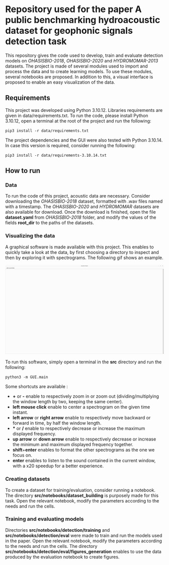 # Repository used for the paper A public benchmarking hydroacoustic dataset for geophonic signals detection task
This repository gives the code used to develop, train and evaluate detection models on *OHASISBIO-2018*, 
*OHASISBIO-2020* and *HYDROMOMAR-2013* datasets.
The project is made of several modules used to import and process the data and to create learning models. To use these
modules, several notebooks are proposed. In addition to this, a visual interface is proposed to enable an easy
visualization of the data.

## Requirements
This project was developed using Python 3.10.12. Libraries requirements are given in data/requirements.txt.
To run the code, please install Python 3.10.12, open a terminal at the root of the project and run the following:
```
pip3 install -r data/requirements.txt
```

The project dependencies and the GUI were also tested with Python 3.10.14. In case this version is required, consider running the following:
```
pip3 install -r data/requirements-3.10.14.txt
```

## How to run
### Data
To run the code of this project, acoustic data are necessary. Consider downloading the *OHASISBIO-2018* dataset, formatted
with .wav files named with a timestamp. The *OHASISBIO-2020* and *HYDROMOMAR* datasets are also available for download.
Once the download is finished, open the file **dataset.yaml** from *OHASISBIO-2018* folder, and modify the values 
of the fields **root_dir** to the paths of the datasets.

### Visualizing the data
A graphical software is made available with this project. This enables to quickly take a look at the data, by first
choosing a directory to inspect and then by exploring it with spectrograms. The following gif shows an example.

<p align="center">
  <img src="data/README/soft.gif" alt="Animated gif of the software" />
</p>

To run this software, simply open a terminal in the **src** directory and run the following:
```
python3 -m GUI.main
```

Some shortcuts are available : 
* **+** or **-** enable to respectively zoom in or zoom out (dividing/multiplying the window length by two, 
keeping the same center).
* **left mouse click** enable to center a spectrogram on the given time instant.
* **left arrow** or **right arrow** enable to respectively move backward or forward in time, by half the window length.
* <b>*</b> or **/** enable to respectively decrease or increase the maximum displayed frequency.
* **up arrow** or **down arrow** enable to respectively decrease or increase the minimum and maximum displayed 
frequency together.
* **shift**+**enter** enables to format the other spectrograms as the one we focus on.
* **enter** enables to listen to the sound contained in the current window, with a x20 speedup for a better experience.

### Creating datasets
To create a dataset for training/evaluation, consider running a notebook. The directory
**src/notebooks/dataset_building** is purposely made for this task. Open the relevant notebook, modify the parameters
according to the needs and run the cells.

### Training and evaluating models
Directories **src/notebooks/detection/training** and **src/notebooks/detection/eval** were made to train and run the
models used in the paper. Open the relevant notebook, modify the parameters according to the needs and run the cells.
The directory **src/notebooks/detection/eval/figures_generation** enables to use the data produced by the evaluation
notebook to create figures.
